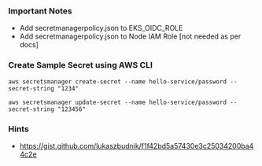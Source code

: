 ### Important Notes
- Add secretmanagerpolicy.json to EKS_OIDC_ROLE
- Add secretmanagerpolicy.json to Node IAM Role [not needed as per docs]

### Create Sample Secret using AWS CLI

`aws secretsmanager create-secret --name hello-service/password --secret-string "1234"`

`aws secretsmanager update-secret --name hello-service/password --secret-string "123456"`

### Hints

- https://gist.github.com/lukaszbudnik/f1f42bd5a57430e3c25034200ba44c2e


